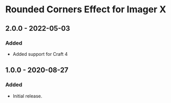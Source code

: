 # Rounded Corners Effect for Imager X

## 2.0.0 - 2022-05-03

### Added
- Added support for Craft 4

## 1.0.0 - 2020-08-27

### Added
- Initial release. 
